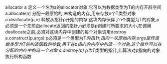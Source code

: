 allocator<T> a      定义一个名为a的allocator对象,它可以为数据类型为T的内存开辟空间
a.allocate(n)       分配一段原始的,未构造的内存,用来存放n个T类型对象
a.deallocate(p,n)   释放从指针p开始的内存,这块内存保存了n个类型为T的对象,p必须是一个先前由allocate返回的指针,n必须是p创建时所要求的大小,在调用deallocate之前,必须对这块内存中创建的每个对象调用destroy
a.construct(p,args) p必须是一个类型为T*的指针,指向一块原始内存,args是传递给类型为T的构造函数的参数,用于在p指向的内存中构造一个对象,这个操作可以在分配的内存中构造一个对象
a.destroy(p)        p为T*类型的指针,此算法对p指向的对象执行析构函数
